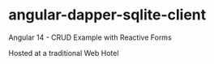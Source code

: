 # angular-dapper-sqlite-client

Angular 14 - CRUD Example with Reactive Forms

Hosted at a traditional Web Hotel

